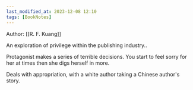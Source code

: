 ```yaml
---
last_modified_at: 2023-12-08 12:10
tags: [BookNotes]
---
```


Author: [[R. F. Kuang]]

An exploration of privilege within the publishing industry..

Protagonist makes a series of terrible decisions. You start to feel sorry for her at times then she digs herself in more.

Deals with appropriation, with a white author taking a Chinese author's story. 

 
